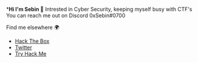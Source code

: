 <!--
**0xSebin/0xSebin** is a ✨ _special_ ✨ repository because its `README.md` (this file) appears on your GitHub profile.

Here are some ideas to get you started:
-->
*****Hi I'm Sebin 👋****
Intrested in Cyber Security, keeping myself busy with CTF's 
You can reach me out on Discord 0xSebin#0700

Find me elsewhere 🌍

- [Hack The Box](https://app.hackthebox.eu/profile/140940)
- [Twitter](https://twitter.com/sebinthomas99)
- [Try Hack Me](https://tryhackme.com/p/0xSebin)
